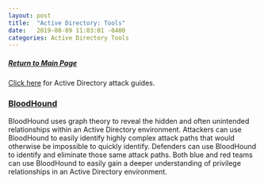 ```yaml
---
layout: post
title:  "Active Directory: Tools"
date:   2019-08-09 11:03:01 -0400
categories: Active Directory Tools
---
```

##### [Return to Main Page](https://thegetch.github.io/penetration/testing/resources/2019/08/09/Home/)

[Click here](https://thegetch.github.io/PenetrationTestingResources/ActiveDirectory) for Active Directory attack guides.

### [BloodHound](https://github.com/BloodHoundAD/BloodHound)

BloodHound uses graph theory to reveal the hidden and often unintended relationships within an Active Directory environment. Attackers can use BloodHound to easily identify highly complex attack paths that would otherwise be impossible to quickly identify. Defenders can use BloodHound to identify and eliminate those same attack paths. Both blue and red teams can use BloodHound to easily gain a deeper understanding of privilege relationships in an Active Directory environment.
